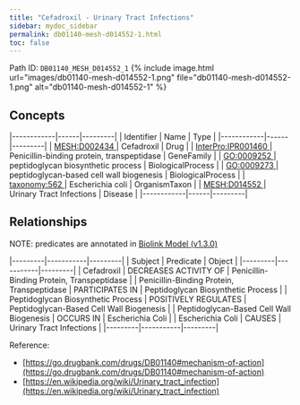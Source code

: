 ```yaml
---
title: "Cefadroxil - Urinary Tract Infections"
sidebar: mydoc_sidebar
permalink: db01140-mesh-d014552-1.html
toc: false 
---
```



Path ID: `DB01140_MESH_D014552_1`
{% include image.html url="images/db01140-mesh-d014552-1.png" file="db01140-mesh-d014552-1.png" alt="db01140-mesh-d014552-1" %}

## Concepts

|------------|------|---------|
| Identifier | Name | Type    |
|------------|------|---------|
| <a href="https://identifiers.org/MESH:D002434">MESH:D002434 </a> | Cefadroxil | Drug |
| <a href="https://identifiers.org/InterPro:IPR001460">InterPro:IPR001460 </a> | Penicillin-binding protein, transpeptidase | GeneFamily |
| <a href="https://identifiers.org/GO:0009252">GO:0009252 </a> | peptidoglycan biosynthetic process | BiologicalProcess |
| <a href="https://identifiers.org/GO:0009273">GO:0009273 </a> | peptidoglycan-based cell wall biogenesis | BiologicalProcess |
| <a href="https://identifiers.org/taxonomy:562">taxonomy:562 </a> | Escherichia coli | OrganismTaxon |
| <a href="https://identifiers.org/MESH:D014552">MESH:D014552 </a> | Urinary Tract Infections | Disease |
|------------|------|---------|

## Relationships


NOTE: predicates are annotated in <a href="https://github.com/biolink/biolink-model/releases/tag/v1.3.0">Biolink Model (v1.3.0)</a>

|---------|-----------|---------|
| Subject | Predicate | Object  |
|---------|-----------|---------|
| Cefadroxil | DECREASES ACTIVITY OF | Penicillin-Binding Protein, Transpeptidase |
| Penicillin-Binding Protein, Transpeptidase | PARTICIPATES IN | Peptidoglycan Biosynthetic Process |
| Peptidoglycan Biosynthetic Process | POSITIVELY REGULATES | Peptidoglycan-Based Cell Wall Biogenesis |
| Peptidoglycan-Based Cell Wall Biogenesis | OCCURS IN | Escherichia Coli |
| Escherichia Coli | CAUSES | Urinary Tract Infections |
|---------|-----------|---------|

Reference: 
  - [https://go.drugbank.com/drugs/DB01140#mechanism-of-action](https://go.drugbank.com/drugs/DB01140#mechanism-of-action)
  - [https://en.wikipedia.org/wiki/Urinary_tract_infection](https://en.wikipedia.org/wiki/Urinary_tract_infection)
